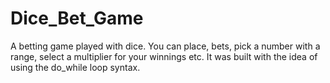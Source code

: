 # Dice_Bet_Game
A betting game played with dice. You can place, bets, pick a number with a range, select a multiplier for your winnings etc. It was built with the idea of  using the do_while loop syntax.
